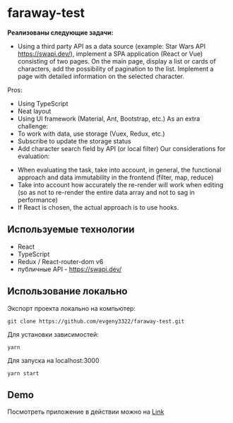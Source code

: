 # faraway-test

**Реализованы следующие задачи:**

- Using a third party API as a data source (example: Star Wars API https://swapi.dev/),
  implement a SPA application (React or Vue) consisting of two pages.
  On the main page, display a list or cards of characters, add the possibility of pagination to the list.
  Implement a page with detailed information on the selected character.

Pros:
+ Using TypeScript
+ Neat layout
+ Using UI framework (Material, Ant, Bootstrap, etc.)
  As an extra challenge:
+ To work with data, use storage (Vuex, Redux, etc.)
+ Subscribe to update the storage status
+ Add character search field by API (or local filter)
  Our considerations for evaluation:
- When evaluating the task, take into account, in general, the functional approach and data immutability in the frontend (filter, map, reduce)
- Take into account how accurately the re-render will work when editing (so as not to re-render the entire data array and not to sag in performance)
- If React is chosen, the actual approach is to use hooks.<br>


## Используемые технологии
- React
- TypeScript
- Redux / React-router-dom v6
- публичные API - https://swapi.dev/

## Использование локально

Экспорт проекта локально на компьютер:

```
git clone https://github.com/evgeny3322/faraway-test.git
```

Для установки зависимостей:

```
yarn
```

Для запуска на localhost:3000

```
yarn start
```

## Demo

Посмотреть приложение в действии можно на [Link](https://evgeny3322.github.io/faraway-test/)